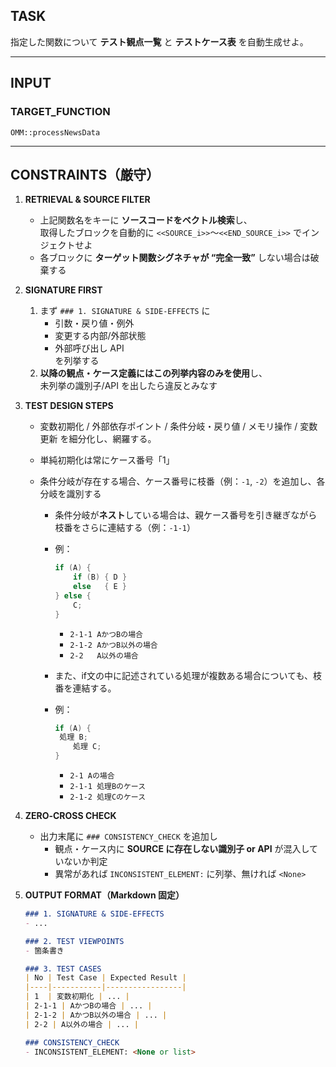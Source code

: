 ## TASK

指定した関数について **テスト観点一覧** と **テストケース表** を自動生成せよ。

---

## INPUT

### TARGET_FUNCTION

```
OMM::processNewsData
```

---

## CONSTRAINTS（厳守）

1. **RETRIEVAL & SOURCE FILTER**  

   - 上記関数名をキーに **ソースコードをベクトル検索**し、  
     取得したブロックを自動的に `<<SOURCE_i>>`～`<<END_SOURCE_i>>` でインジェクトせよ  
   - 各ブロックに **ターゲット関数シグネチャが “完全一致”** しない場合は破棄する  

2. **SIGNATURE FIRST**  

   1. まず `### 1. SIGNATURE & SIDE‑EFFECTS` に  
      - 引数・戻り値・例外  
      - 変更する内部/外部状態  
      - 外部呼び出し API  
        を列挙する  
   2. **以降の観点・ケース定義にはこの列挙内容のみを使用**し、  
      未列挙の識別子/API を出したら違反とみなす  

3. **TEST DESIGN STEPS**  

   - 変数初期化 / 外部依存ポイント / 条件分岐・戻り値 / メモリ操作 / 変数更新 を細分化し、網羅する。

   - 単純初期化は常にケース番号「1」  

   - 条件分岐が存在する場合、ケース番号に枝番（例：`-1`, `-2`）を追加し、各分岐を識別する  

     - 条件分岐が**ネスト**している場合は、親ケース番号を引き継ぎながら枝番をさらに連結する（例：`-1-1`）  

     - 例：  

       ```c
       if (A) {
           if (B) { D }
           else   { E }
       } else {
           C;
       }
       ```

       - `2-1-1 AかつBの場合`  
       - `2-1-2 AかつB以外の場合`  
       - `2-2   A以外の場合`

     - また、if文の中に記述されている処理が複数ある場合についても、枝番を連結する。

     - 例：

       ```c
       if (A) {
       	処理 B;
           処理 C;
       }
       ```

       - `2-1 Aの場合`
       - `2-1-1 処理Bのケース`
       - `2-1-2 処理Cのケース`

4. **ZERO‑CROSS CHECK**  

   - 出力末尾に `### CONSISTENCY_CHECK` を追加し  
     - 観点・ケース内に **SOURCE に存在しない識別子 or API** が混入していないか判定  
     - 異常があれば `INCONSISTENT_ELEMENT:` に列挙、無ければ `<None>`

5. **OUTPUT FORMAT（Markdown 固定）**

   ```md
   ### 1. SIGNATURE & SIDE‑EFFECTS
   - ...
   
   ### 2. TEST VIEWPOINTS
   - 箇条書き
   
   ### 3. TEST CASES
   | No | Test Case | Expected Result |
   |----|-----------|-----------------|
   | 1  | 変数初期化 | ... |
   | 2-1-1 | AかつBの場合 | ... |
   | 2-1-2 | AかつB以外の場合 | ... |
   | 2-2 | A以外の場合 | ... |
   
   ### CONSISTENCY_CHECK
   - INCONSISTENT_ELEMENT: <None or list>
   ```
